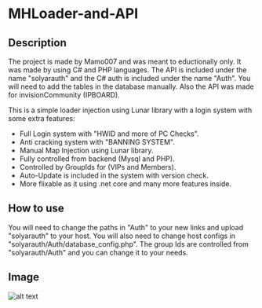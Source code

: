 # MHLoader-and-API

## Description

The project is made by Mamo007 and was meant to eductionally only. It was made by using C# and PHP languages.
The API is included under the name "solyarauth" and the C# auth is included under the name "Auth".
You will need to add the tables in the database manually. Also the API was made for invisionCommunity (IPBOARD).

This is a simple loader injection using Lunar library with a login system with some extra features:

- Full Login system with "HWID and more of PC Checks".
- Anti cracking system with "BANNING SYSTEM".
- Manual Map Injection using Lunar library.
- Fully controlled from backend (Mysql and PHP).
- Controlled by GroupIds for (VIPs and Members).
- Auto-Update is included in the system with version check.
- More flixable as it using .net core and many more features inside.

## How to use

You will need to change the paths in "Auth" to your new links and upload "solyarauth" to your host.
You will also need to change host configs in "solyarauth/Auth/database_config.php".
The group Ids are controlled from "solyarauth/Auth" and you can change it to your needs.

## Image

![alt text](https://i.imgur.com/UctjvUA.png)
